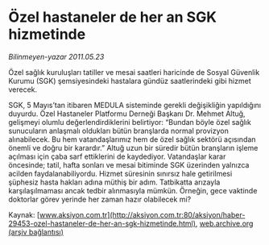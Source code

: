 # Özel hastaneler de her an SGK hizmetinde

*Bilinmeyen-yazar 2011.05.23*

<font class="agenda2NewsSpot">
 Özel sağlık kuruluşları tatiller ve mesai saatleri haricinde de Sosyal Güvenlik Kurumu (SGK) şemsiyesindeki hastalara gündüz saatlerindeki gibi hizmet verecek.
</font>
<font class="newsDetail">
 <p>
  <p class="MsoNormal">
   SGK, 5 Mayıs’tan itibaren MEDULA sisteminde gerekli değişikliğin yapıldığını duyurdu. Özel Hastaneler Platformu Derneği Başkanı Dr. Mehmet Altuğ, gelişmeyi olumlu değerlendirdiklerini belirtiyor: “Bundan böyle özel sağlık sunucuların anlaşmalı oldukları bütün branşlarda normal provizyon alınabilecek. Bu hem vatandaşlarımız hem de özel sağlık
   <span>
   </span>
   sektörü açısından önemli ve doğru bir karardır.” Altuğ uzun bir süredir bütün branşların işleme açılması için çaba sarf ettiklerini de kaydediyor. Vatandaşlar karar öncesinde; tatil, hafta sonları ve mesai bitiminde SGK üzerinden yalnızca acilden faydalanabiliyordu. Hizmet süresinin sınırsız hale getirilmesi şüphesiz hasta hakları adına müthiş bir adım. Tatbikatta arızayla karşılaşılmaması ancak tedbir alınmasıyla mümkün. Örneğin, gece vaktinde doktorlar görev yerinde her zaman hazır olabilecek mi?
  </p>
 </p>
</font>

Kaynak: [www.aksiyon.com.tr](http://aksiyon.com.tr:80/aksiyon/haber-29453-ozel-hastaneler-de-her-an-sgk-hizmetinde.html), [web.archive.org (arşiv bağlantısı)](http://web.archive.org/web/20110621063023/http://aksiyon.com.tr:80/aksiyon/haber-29453-ozel-hastaneler-de-her-an-sgk-hizmetinde.html)
